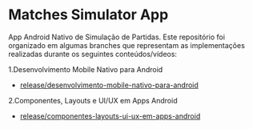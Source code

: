 # Matches Simulator App

App Android Nativo de Simulação de Partidas. Este repositório foi organizado em algumas branches que representam as implementações realizadas durante os seguintes conteúdos/vídeos:

1.Desenvolvimento Mobile Nativo para Android
  - [release/desenvolvimento-mobile-nativo-para-android](https://github.com/Felipesjc17/matches-simulator-app/tree/release/desenvolvimento-mobile-nativo-android)

2.Componentes, Layouts e UI/UX em Apps Android 
- [release/componentes-layouts-ui-ux-em-apps-android](https://github.com/Felipesjc17/matches-simulator-app/tree/release/componentes-layouts-ui-ux-em-apps-android)
